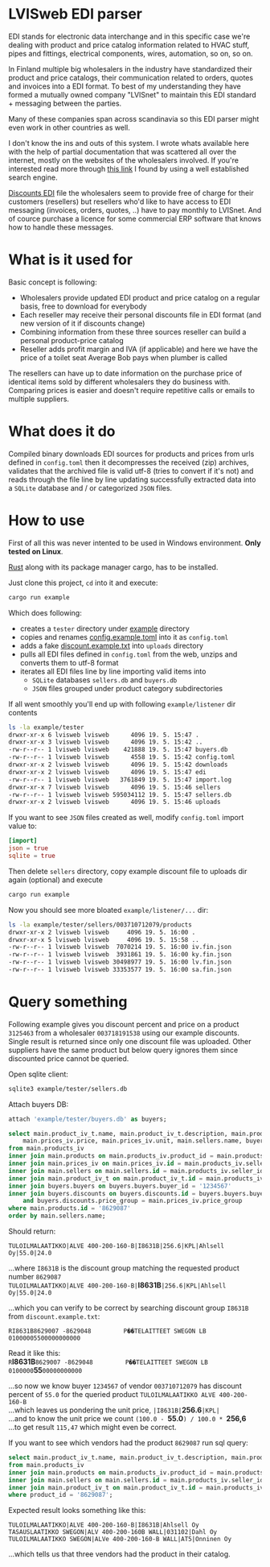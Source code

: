 # LVISweb EDI parser
EDI stands for electronic data interchange and in this specific case we're dealing with product and price catalog information related to HVAC stuff, pipes and fittings, electrical components, wires, automation, so on, so on.

In Finland multiple big wholesalers in the industry have standardized their product and price catalogs, their communication related to orders, quotes and invoices into a EDI format. To best of my understanding they have formed a mutually owned company "LVISnet" to maintain this EDI standard + messaging between the parties.

Many of these companies span across scandinavia so this EDI parser might even work in other countries as well.

I don't know the ins and outs of this system. I wrote whats available here with the help of partial documentation that was scattered all over the internet, mostly on the websites of the wholesalers involved. If you're interested read more through [this link](https://opuscapita.com/fi/lvisnet/) I found by using a well established search engine.

[Discounts EDI](/example/discount.example.toml) file the wholesalers seem to provide free of charge for their customers (resellers) but resellers who'd like to have access to EDI messaging (invoices, orders, quotes, ..) have to pay monthly to LVISnet. And of cource purchase a licence for some commercial ERP software that knows how to handle these messages.

# What is it used for
Basic concept is following:
- Wholesalers provide updated EDI product and price catalog on a regular basis, free to download for everybody
- Each reseller may receive their personal discounts file in EDI format (and new version of it if discounts change)
- Combining information from these three sources reseller can build a personal product-price catalog
- Reseller adds profit margin and IVA (if applicable) and here we have the price of a toilet seat Average Bob pays when plumber is called

The resellers can have up to date information on the purchase price of identical items sold by different wholesalers they do business with. Comparing prices is easier and doesn't require repetitive calls or emails to multiple suppliers.

# What does it do
Compiled binary downloads EDI sources for products and prices from urls defined in `config.toml` then it decompresses the received (zip) archives, validates that the archived file is valid utf-8 (tries to convert if it's not) and reads through the file line by line updating successfully extracted data into a `SQLite` database and / or categorized `JSON` files.

# How to use
First of all this was never intented to be used in Windows environment. **Only tested on Linux**.

[Rust](https://www.rust-lang.org/tools/install) along with its package manager cargo, has to be installed.

Just clone this project, `cd` into it and execute:
```bash
cargo run example
```
Which does following:
- creates a `tester` directory under [example](/example) directory
- copies and renames [config.example.toml](/example/config.example.toml) into it as `config.toml`
- adds a fake [discount.example.txt](/example/discount.example.txt) into `uploads` directory
- pulls all EDI files defined in `config.toml` from the web, unzips and converts them to utf-8 format
- iterates all EDI files line by line importing valid items into
    - `SQLite` databases `sellers.db` and `buyers.db`
    - `JSON` files grouped under product category subdirectories

If all went smoothly you'll end up with following `example/listener` dir contents
```bash
ls -la example/tester
drwxr-xr-x 6 lvisweb lvisweb      4096 19. 5. 15:47 .
drwxr-xr-x 3 lvisweb lvisweb      4096 19. 5. 15:42 ..
-rw-r--r-- 1 lvisweb lvisweb    421888 19. 5. 15:47 buyers.db
-rw-r--r-- 1 lvisweb lvisweb      4558 19. 5. 15:42 config.toml
drwxr-xr-x 2 lvisweb lvisweb      4096 19. 5. 15:42 downloads
drwxr-xr-x 2 lvisweb lvisweb      4096 19. 5. 15:47 edi
-rw-r--r-- 1 lvisweb lvisweb   3761849 19. 5. 15:47 import.log
drwxr-xr-x 7 lvisweb lvisweb      4096 19. 5. 15:46 sellers
-rw-r--r-- 1 lvisweb lvisweb 595034112 19. 5. 15:47 sellers.db
drwxr-xr-x 2 lvisweb lvisweb      4096 19. 5. 15:46 uploads
```

If you want to see `JSON` files created as well, modify `config.toml` import value to:
```toml
[import]
json = true
sqlite = true
```

Then delete `sellers` directory, copy example discount file to uploads dir again (optional) and execute
```bash
cargo run example
```

Now you should see more bloated `example/listener/...` dir:
```bash
ls -la example/tester/sellers/003710712079/products
drwxr-xr-x 2 lvisweb lvisweb     4096 19. 5. 16:00 .
drwxr-xr-x 5 lvisweb lvisweb     4096 19. 5. 15:58 ..
-rw-r--r-- 1 lvisweb lvisweb  7070214 19. 5. 16:00 iv.fin.json
-rw-r--r-- 1 lvisweb lvisweb  3931861 19. 5. 16:00 ky.fin.json
-rw-r--r-- 1 lvisweb lvisweb 30498977 19. 5. 16:00 lv.fin.json
-rw-r--r-- 1 lvisweb lvisweb 33353577 19. 5. 16:00 sa.fin.json
```

# Query something
Following example gives you discount percent and price on a product `3125463` from a wholesaler `003718191538` using our example discounts. Single result is returned since only one discount file was uploaded. Other suppliers have the same product but below query ignores them since discounted price cannot be queried.

Open sqlite client:
```bash
sqlite3 example/tester/sellers.db
```

Attach buyers DB:
```sql
attach 'example/tester/buyers.db' as buyers;
```

```sql
select main.product_iv_t.name, main.product_iv_t.description, main.products_iv.discount_group, 
    main.prices_iv.price, main.prices_iv.unit, main.sellers.name, buyers.discounts.percent_1, buyers.buyers.vat_percent
from main.products_iv
inner join main.products on main.products_iv.product_id = main.products.id
inner join main.prices_iv on main.prices_iv.id = main.products_iv.seller_id || main.products.id
inner join main.sellers on main.sellers.id = main.products_iv.seller_id
inner join main.product_iv_t on main.product_iv_t.id = main.products_iv.id || '1'
inner join buyers.buyers on buyers.buyers.buyer_id = '1234567'
inner join buyers.discounts on buyers.discounts.id = buyers.buyers.buyer_id || main.products_iv.seller_id || main.products_iv.discount_group
    and buyers.discounts.price_group = main.prices_iv.price_group
where main.products.id = '8629087'
order by main.sellers.name;
```

Should return:  
```
TULOILMALAATIKKO|ALVE 400-200-160-B|I8631B|256.6|KPL|Ahlsell Oy|55.0|24.0
```
...where `I8631B` is the discount group matching the requested product number `8629087`  
`TULOILMALAATIKKO|ALVE 400-200-160-B|`**I8631B**`|256.6|KPL|Ahlsell Oy|55.0|24.0`

...which you can verify to be correct by searching discount group `I8631B` from `discount.example.txt`:  
```
RI8631B8629007 -8629048         P��TELAITTEET SWEGON LB                 01000005500000000000
```
Read it like this:  
`R`**I8631B**`8629007 -8629048         P��TELAITTEET SWEGON LB                 0100000`**55**`00000000000`

...so now we know buyer `1234567` of vendor `003710712079` has discount percent of `55.0` for the queried product `TULOILMALAATIKKO ALVE 400-200-160-B`  
...which leaves us pondering the unit price, `|I8631B|`**256.6**`|KPL|`  
...and to know the unit price we count `(100.0 - `**55.0**`) / 100.0 * `**256,6**  
...to get result `115,47` which might even be correct.

If you want to see which vendors had the product `8629087` run sql query:
```sql
select main.product_iv_t.name, main.product_iv_t.description, main.products_iv.discount_group, main.sellers.name
from main.products_iv
inner join main.products on main.products_iv.product_id = main.products.id
inner join main.sellers on main.sellers.id = main.products_iv.seller_id
inner join main.product_iv_t on main.product_iv_t.id = main.products_iv.id || '1'
where product_id = '8629087';
```

Expected result looks something like this:
```
TULOILMALAATIKKO|ALVE 400-200-160-B|I8631B|Ahlsell Oy
TASAUSLAATIKKO SWEGON|ALV 400-200-160B WALL|031102|Dahl Oy
TULOILMALAATIKKO SWEGON|ALVe 400-200-160-B WALL|AT5|Onninen Oy
```

...which tells us that three vendors had the product in their catalog.
